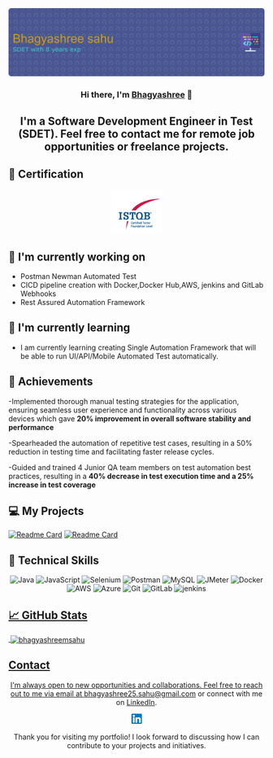 <p align="center">
  <a href="http://www.linkedin.com/in/bhagyashree-sahu" target="_blank" rel="noreferrer">
    <img src="https://raw.githubusercontent.com/bhagyashreemsahu/bhagyashreemsahu/master/github-header-image.png" alt="My banner">
  </a>
</p>

<h3 align="center">Hi there, I'm <a href="http://www.linkedin.com/in/bhagyashree-sahu" target="_blank" rel="noreferrer">Bhagyashree</a> 👋</h3>

<h2 align="center">I'm a Software Development Engineer in Test (SDET). Feel free to contact me for remote job opportunities or freelance projects. </h2>

  
## 🥇 Certification
<p align="center">
  <img src="https://raw.githubusercontent.com//bhagyashreemsahu/bhagyashreemsahu/master/ISTQB1.png" alt="Bhagyashree | ISTQB" width="100 px"/>
</p>

## 🔭 I'm currently working on

- Postman Newman Automated Test
- CICD pipeline creation with Docker,Docker Hub,AWS, jenkins and GitLab Webhooks
- Rest Assured Automation Framework
  

## 🌱 I'm currently learning

- I am currently learning creating Single Automation Framework that will be able to run UI/API/Mobile Automated Test automatically.


## 🥇 Achievements

-Implemented thorough manual testing strategies for the application, ensuring
seamless user experience and functionality across various devices which gave
<b>20% improvement in overall software stability and performance</b>

-Spearheaded the automation of repetitive test cases, resulting in a 50% reduction in
testing time and facilitating faster release cycles.

-Guided and trained 4 Junior QA team members on test automation best practices,
resulting in a  <b>40% decrease in test execution time and a 25% increase in test
coverage </b>



## 💻 My Projects 

[![Readme Card](https://github-readme-stats.vercel.app/api/pin/?username=bhagyashreemsahu&repo=SampleRestAssuredAutomationFramework)](https://github.com/bhagyashreemsahu/SampleRestAssuredAutomationFramework)
[![Readme Card](https://github-readme-stats.vercel.app/api/pin/?username=bhagyashreemsahu&repo=postman-api-testing)](https://github.com/bhagyashreemsahu/postman-api-testing)

## 💼 Technical Skills

<p align="center">
  <img src="https://img.shields.io/badge/Java-007396?style=for-the-badge&logo=java&logoColor=white" alt="Java">
  <img src="https://img.shields.io/badge/JavaScript-F7DF1E?style=for-the-badge&logo=javascript&logoColor=black" alt="JavaScript">
  <img src="https://img.shields.io/badge/Selenium-43B02A?style=for-the-badge&logo=selenium&logoColor=white" alt="Selenium">
  <img src="https://img.shields.io/badge/Postman-FF6C37?style=for-the-badge&logo=postman&logoColor=white" alt="Postman">
  <img src="https://img.shields.io/badge/MySQL-4479A1?style=for-the-badge&logo=mysql&logoColor=white" alt="MySQL">
  <img src="https://img.shields.io/badge/JMeter-D22128?style=for-the-badge&logo=apache%20jmeter&logoColor=white" alt="JMeter">
  <img src="https://img.shields.io/badge/Docker-2496ED?style=for-the-badge&logo=docker&logoColor=white" alt="Docker">
  <img src="https://img.shields.io/badge/AWS-232F3E?style=for-the-badge&logo=amazon-aws&logoColor=white" alt="AWS">
  <img src="https://img.shields.io/badge/Azure-0089D6?style=for-the-badge&logo=microsoft-azure&logoColor=white" alt="Azure">
  <img src="https://img.shields.io/badge/Git-F05032?style=for-the-badge&logo=git&logoColor=white" alt="Git">
  <img src="https://img.shields.io/badge/GitLab-FCA121?style=for-the-badge&logo=gitlab&logoColor=white" alt="GitLab">
  <img src="https://www.vectorlogo.zone/logos/jenkins/jenkins-icon.svg" alt="jenkins" width="40" height="40"/> </a> <a href="https://www.linux.org/" target="_blank" rel="noreferrer"> 
</p>

## 📈 GitHub Stats 

<p>&nbsp;<img align="center" src="https://github-readme-stats.vercel.app/api?username=bhagyashreemsahu&show_icons=true&locale=en" alt="bhagyashreemsahu" /></p>

## Contact

<p align="center">I'm always open to new opportunities and collaborations. Feel free to reach out to me via email at <a href="mailto:bhagyashree25.sahu@gmail.com">bhagyashree25.sahu@gmail.com</a> or connect with me on <a href="https://www.linkedin.com/in/bhagyashree-sahu/">LinkedIn</a>.</p>

  <p align="center">
  <a href="http://www.linkedin.com/in/bhagyashree-sahu">
    <img src="https://raw.githubusercontent.com/bhagyashreemsahu/bhagyashreemsahu/master/LinkedinImg.png" alt="Bhagyashree Sahu | LinkedIn" width="21px"/>
  </a>
 
</p>

<p align="center">Thank you for visiting my portfolio! I look forward to discussing how I can contribute to your projects and initiatives.</p>
